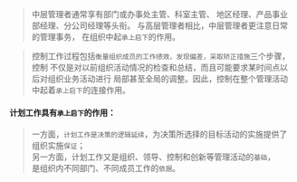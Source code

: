>   中层管理者通常享有部门或办事处主管、科室主管、
地区经理、产品事业部经理、分公司经理等头衔。
与高层管理者相比，中层管理者更注意日常的管理事务， 在组织中起`承上启下`的作用。

>   控制工作过程包括`衡量组织成员的工作绩效，发现偏差，采取矫正措施`三个步骤，控制
不仅是对以前组织活动情况的检查和总结，而且可能要求某时间点以后对组织业务活动进行
局部甚至全局的调整。因此，控制在整个管理活动中起着`承上启下`的连接作用。

#### 计划工作具有`承上启下`的作用：
>   一方面，`计划工作是决策的逻辑延续`，为决策所选择的目标活动的实施提供了组织实施`保证`；    
另一方面，计划工作又是组织、领导、控制和创新等管理活动的`基础`，     
是组织内不同部门、不同成员工作的`依据`。

